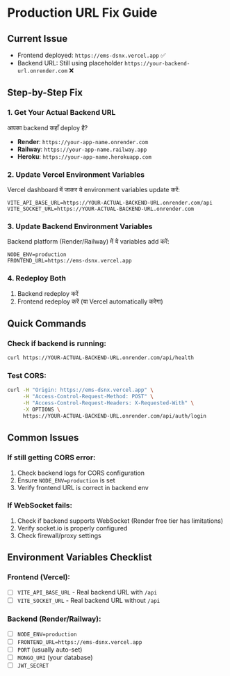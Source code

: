 # Production URL Fix Guide

## Current Issue
- Frontend deployed: `https://ems-dsnx.vercel.app` ✅
- Backend URL: Still using placeholder `https://your-backend-url.onrender.com` ❌

## Step-by-Step Fix

### 1. Get Your Actual Backend URL
आपका backend कहाँ deploy है? 
- **Render**: `https://your-app-name.onrender.com`
- **Railway**: `https://your-app-name.railway.app`  
- **Heroku**: `https://your-app-name.herokuapp.com`

### 2. Update Vercel Environment Variables
Vercel dashboard में जाकर ये environment variables update करें:

```
VITE_API_BASE_URL=https://YOUR-ACTUAL-BACKEND-URL.onrender.com/api
VITE_SOCKET_URL=https://YOUR-ACTUAL-BACKEND-URL.onrender.com
```

### 3. Update Backend Environment Variables
Backend platform (Render/Railway) में ये variables add करें:

```
NODE_ENV=production
FRONTEND_URL=https://ems-dsnx.vercel.app
```

### 4. Redeploy Both
1. Backend redeploy करें
2. Frontend redeploy करें (या Vercel automatically करेगा)

## Quick Commands

### Check if backend is running:
```bash
curl https://YOUR-ACTUAL-BACKEND-URL.onrender.com/api/health
```

### Test CORS:
```bash
curl -H "Origin: https://ems-dsnx.vercel.app" \
     -H "Access-Control-Request-Method: POST" \
     -H "Access-Control-Request-Headers: X-Requested-With" \
     -X OPTIONS \
     https://YOUR-ACTUAL-BACKEND-URL.onrender.com/api/auth/login
```

## Common Issues

### If still getting CORS error:
1. Check backend logs for CORS configuration
2. Ensure `NODE_ENV=production` is set
3. Verify frontend URL is correct in backend env

### If WebSocket fails:
1. Check if backend supports WebSocket (Render free tier has limitations)
2. Verify socket.io is properly configured
3. Check firewall/proxy settings

## Environment Variables Checklist

### Frontend (Vercel):
- [ ] `VITE_API_BASE_URL` - Real backend URL with `/api`
- [ ] `VITE_SOCKET_URL` - Real backend URL without `/api`

### Backend (Render/Railway):
- [ ] `NODE_ENV=production`
- [ ] `FRONTEND_URL=https://ems-dsnx.vercel.app`
- [ ] `PORT` (usually auto-set)
- [ ] `MONGO_URI` (your database)
- [ ] `JWT_SECRET`
